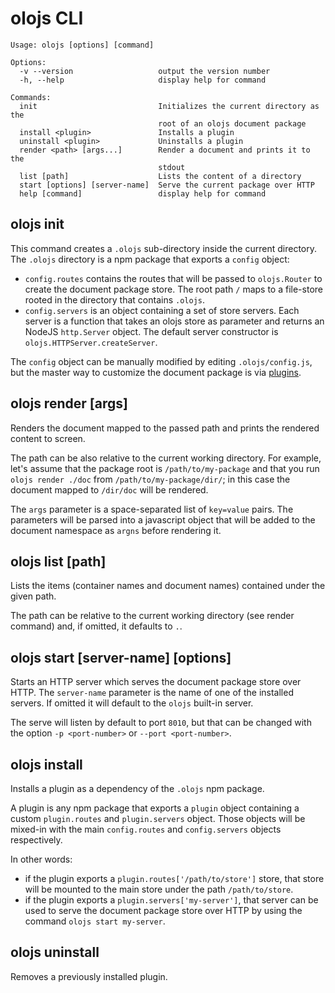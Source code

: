 # olojs CLI

```
Usage: olojs [options] [command]

Options:
  -v --version                   output the version number
  -h, --help                     display help for command

Commands:
  init                           Initializes the current directory as the
                                 root of an olojs document package
  install <plugin>               Installs a plugin
  uninstall <plugin>             Uninstalls a plugin
  render <path> [args...]        Render a document and prints it to the
                                 stdout
  list [path]                    Lists the content of a directory
  start [options] [server-name]  Serve the current package over HTTP
  help [command]                 display help for command
```

## olojs init
This command creates a `.olojs` sub-directory inside the current directory.
The `.olojs` directory is a npm package that exports a `config` object:

* `config.routes` contains the routes that will be passed to `olojs.Router`
  to create the document package store. The root path `/` maps to a file-store
  rooted in the directory that contains `.olojs`.
* `config.servers` is an object containing a set of store servers. Each server
  is a function that takes an olojs store as parameter and returns an NodeJS
  `http.Server` object. The default server constructor is 
  `olojs.HTTPServer.createServer`.
  
The `config` object can be manually modified by editing `.olojs/config.js`, but
the master way to customize the document package is via [plugins](./plugins.md).

## olojs render <path> [args]
Renders the document mapped to the passed path and prints the rendered content
to screen.

The path can be also relative to the current working directory. For example, 
let's assume that the package root is `/path/to/my-package` and that you
run `olojs render ./doc` from `/path/to/my-package/dir/`; in this case the 
document mapped to `/dir/doc` will be rendered.

The `args` parameter is a space-separated list of `key=value` pairs. The
parameters will be parsed into a javascript object that will be added to the
document namespace as `argns` before rendering it. 

## olojs list [path]
Lists the items (container names and document names) contained under the given
path. 

The path can be relative to the current working directory (see render command) 
and, if omitted, it defaults to `.`.

## olojs start [server-name] [options] 
Starts an HTTP server which serves the document package store over HTTP. The
`server-name` parameter is the name of one of the installed servers. If omitted
it will default to the `olojs` built-in server.

The serve will listen by default to port `8010`, but that can be changed with
the option `-p <port-number>` or `--port <port-number>`.

## olojs install <plugin-name>
Installs a plugin as a dependency of the `.olojs` npm package. 

A plugin is any npm package that exports a `plugin` object containing a custom 
`plugin.routes` and `plugin.servers` object. Those objects will be mixed-in with 
the main `config.routes` and `config.servers` objects respectively.

In other words:
* if the plugin exports a `plugin.routes['/path/to/store']` store, that store 
  will be mounted to the main store under the path `/path/to/store`.
* if the plugin exports a `plugin.servers['my-server']`, that server can be
  used to serve the document package store over HTTP by using the command
  `olojs start my-server`.

## olojs uninstall <plugin-name>
Removes a previously installed plugin.
